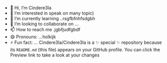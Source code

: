 - 👋 Hi, I’m Cindere3la
- 👀 I’m interested in speak on many topic)
- 🌱 I’m currently learning ..rsgfbfnhfsdgbh
- 💞️ I’m looking to collaborate on ...
- 📫 How to reach me .jgbfjudfgbdf
- 😄 Pronouns: ...holkijk
- ⚡ Fun fact: ...
Cindere3la/Cindere3la is a ✨ special ✨ repository because its `README.md` (this file) appears on your GitHub profile.
You can click the Preview link to take a look at your changes
